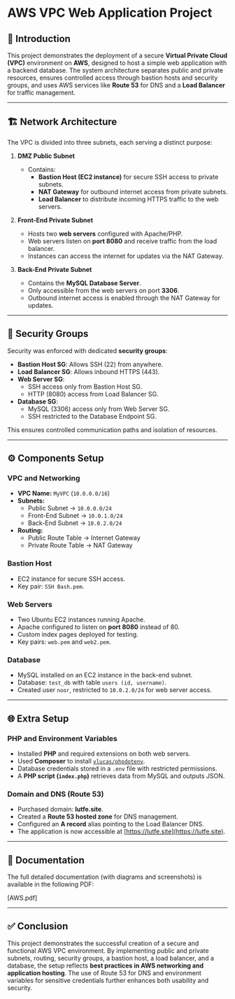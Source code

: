 # AWS VPC Web Application Project

## 📖 Introduction
This project demonstrates the deployment of a secure **Virtual Private Cloud (VPC)** environment on **AWS**, designed to host a simple web application with a backend database. The system architecture separates public and private resources, ensures controlled access through bastion hosts and security groups, and uses AWS services like **Route 53** for DNS and a **Load Balancer** for traffic management.

---

## 🏗️ Network Architecture
The VPC is divided into three subnets, each serving a distinct purpose:

1. **DMZ Public Subnet**
   - Contains:
     - **Bastion Host (EC2 instance)** for secure SSH access to private subnets.
     - **NAT Gateway** for outbound internet access from private subnets.
     - **Load Balancer** to distribute incoming HTTPS traffic to the web servers.

2. **Front-End Private Subnet**
   - Hosts two **web servers** configured with Apache/PHP.  
   - Web servers listen on **port 8080** and receive traffic from the load balancer.  
   - Instances can access the internet for updates via the NAT Gateway.  

3. **Back-End Private Subnet**
   - Contains the **MySQL Database Server**.  
   - Only accessible from the web servers on port **3306**.  
   - Outbound internet access is enabled through the NAT Gateway for updates.  

---

## 🔐 Security Groups
Security was enforced with dedicated **security groups**:
- **Bastion Host SG**: Allows SSH (22) from anywhere.  
- **Load Balancer SG**: Allows inbound HTTPS (443).  
- **Web Server SG**:  
  - SSH access only from Bastion Host SG.  
  - HTTP (8080) access from Load Balancer SG.  
- **Database SG**:  
  - MySQL (3306) access only from Web Server SG.  
  - SSH restricted to the Database Endpoint SG.  

This ensures controlled communication paths and isolation of resources.

---

## ⚙️ Components Setup

### VPC and Networking
- **VPC Name:** `MyVPC` (`10.0.0.0/16`)  
- **Subnets:**
  - Public Subnet → `10.0.0.0/24`
  - Front-End Subnet → `10.0.1.0/24`
  - Back-End Subnet → `10.0.2.0/24`  
- **Routing:**
  - Public Route Table → Internet Gateway  
  - Private Route Table → NAT Gateway  

### Bastion Host
- EC2 instance for secure SSH access.  
- Key pair: `SSH Bash.pem`.  

### Web Servers
- Two Ubuntu EC2 instances running Apache.  
- Apache configured to listen on **port 8080** instead of 80.  
- Custom index pages deployed for testing.  
- Key pairs: `web.pem` and `web2.pem`.  

### Database
- MySQL installed on an EC2 instance in the back-end subnet.  
- Database: `test_db` with table `users (id, username)`.  
- Created user `noor`, restricted to `10.0.2.0/24` for web server access.  

---

## 🌐 Extra Setup

### PHP and Environment Variables
- Installed **PHP** and required extensions on both web servers.  
- Used **Composer** to install [`vlucas/phpdotenv`](https://github.com/vlucas/phpdotenv).  
- Database credentials stored in a `.env` file with restricted permissions.  
- A **PHP script (`index.php`)** retrieves data from MySQL and outputs JSON.  

### Domain and DNS (Route 53)
- Purchased domain: **lutfe.site**.  
- Created a **Route 53 hosted zone** for DNS management.  
- Configured an **A record** alias pointing to the Load Balancer DNS.  
- The application is now accessible at [https://lutfe.site](https://lutfe.site).  

---

## 📄 Documentation
The full detailed documentation (with diagrams and screenshots) is available in the following PDF:

[AWS.pdf]

---

## ✅ Conclusion
This project demonstrates the successful creation of a secure and functional AWS VPC environment. By implementing public and private subnets, routing, security groups, a bastion host, a load balancer, and a database, the setup reflects **best practices in AWS networking and application hosting**. The use of Route 53 for DNS and environment variables for sensitive credentials further enhances both usability and security.
